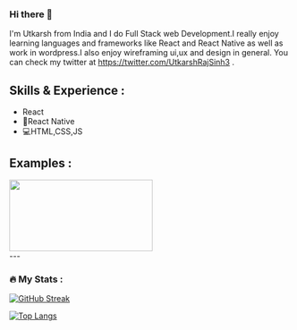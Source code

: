 ### Hi there 👋

I'm Utkarsh from India and I do Full Stack web Development.I really enjoy learning languages and frameworks like React and React Native as well as work in wordpress.I also enjoy wireframing ui,ux and design in general. You can check my twitter at https://twitter.com/UtkarshRajSinh3 .

## Skills & Experience :
* React
* 📘React Native
* 💻HTML,CSS,JS
## Examples :
<div align="left">
  <img src="https://media.giphy.com/media/dWesBcTLavkZuG35MI/giphy.gif" width="256" height="128"/>
</div>
---

### :fire: My Stats :

[![GitHub Streak](http://github-readme-streak-stats.herokuapp.com?user=your-github-username&theme=dark&background=000000)](https://git.io/streak-stats)

[![Top Langs](https://github-readme-stats.vercel.app/api/top-langs/?username=your-github-username&layout=compact&theme=vision-friendly-dark)](https://github.com/utkarshrajsinha/github-readme-stats)
